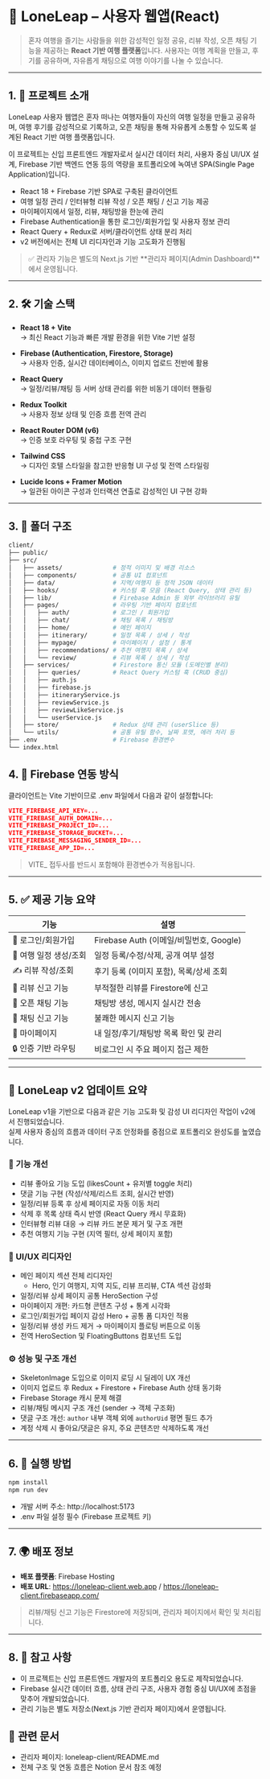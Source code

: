 # 🧳 LoneLeap – 사용자 웹앱(React)

> 혼자 여행을 즐기는 사람들을 위한 감성적인 일정 공유, 리뷰 작성, 오픈 채팅 기능을 제공하는 **React 기반 여행 플랫폼**입니다. 사용자는 여행 계획을 만들고, 후기를 공유하며, 자유롭게 채팅으로 여행 이야기를 나눌 수 있습니다.

---

## 1. 📌 프로젝트 소개

LoneLeap 사용자 웹앱은 혼자 떠나는 여행자들이 자신의 여행 일정을 만들고 공유하며, 여행 후기를 감성적으로 기록하고, 오픈 채팅을 통해 자유롭게 소통할 수 있도록 설계된 React 기반 여행 플랫폼입니다.

이 프로젝트는 신입 프론트엔드 개발자로서 실시간 데이터 처리, 사용자 중심 UI/UX 설계, Firebase 기반 백엔드 연동 등의 역량을 포트폴리오에 녹여낸 SPA(Single Page Application)입니다.

- React 18 + Firebase 기반 SPA로 구축된 클라이언트
- 여행 일정 관리 / 인터뷰형 리뷰 작성 / 오픈 채팅 / 신고 기능 제공
- 마이페이지에서 일정, 리뷰, 채팅방을 한눈에 관리
- Firebase Authentication을 통한 로그인/회원가입 및 사용자 정보 관리
- React Query + Redux로 서버/클라이언트 상태 분리 처리
- v2 버전에서는 전체 UI 리디자인과 기능 고도화가 진행됨

> ✅ 관리자 기능은 별도의 Next.js 기반 **관리자 페이지(Admin Dashboard)**에서 운영됩니다.

---

## 2. 🛠️ 기술 스택

- **React 18 + Vite**  
  → 최신 React 기능과 빠른 개발 환경을 위한 Vite 기반 설정

- **Firebase (Authentication, Firestore, Storage)**  
  → 사용자 인증, 실시간 데이터베이스, 이미지 업로드 전반에 활용

- **React Query**  
  → 일정/리뷰/채팅 등 서버 상태 관리를 위한 비동기 데이터 핸들링

- **Redux Toolkit**  
  → 사용자 정보 상태 및 인증 흐름 전역 관리

- **React Router DOM (v6)**  
  → 인증 보호 라우팅 및 중첩 구조 구현

- **Tailwind CSS**  
  → 디자인 호텔 스타일을 참고한 반응형 UI 구성 및 전역 스타일링

- **Lucide Icons + Framer Motion**  
  → 일관된 아이콘 구성과 인터랙션 연출로 감성적인 UI 구현 강화

---

## 3. 📁 폴더 구조

```bash
client/
├── public/
├── src/
│   ├── assets/              # 정적 이미지 및 배경 리소스
│   ├── components/          # 공통 UI 컴포넌트
│   ├── data/                # 지역/여행지 등 정적 JSON 데이터
│   ├── hooks/               # 커스텀 훅 모음 (React Query, 상태 관리 등)
│   ├── lib/                 # Firebase Admin 등 외부 라이브러리 유틸
│   ├── pages/               # 라우팅 기반 페이지 컴포넌트
│   │   ├── auth/            # 로그인 / 회원가입
│   │   ├── chat/            # 채팅 목록 / 채팅방
│   │   ├── home/            # 메인 페이지
│   │   ├── itinerary/       # 일정 목록 / 상세 / 작성
│   │   ├── mypage/          # 마이페이지 / 설정 / 통계
│   │   ├── recommendations/ # 추천 여행지 목록 / 상세
│   │   └── review/          # 리뷰 목록 / 상세 / 작성
│   ├── services/            # Firestore 통신 모듈 (도메인별 분리)
│   │   ├── queries/         # React Query 커스텀 훅 (CRUD 중심)
│   │   ├── auth.js
│   │   ├── firebase.js
│   │   ├── itineraryService.js
│   │   ├── reviewService.js
│   │   ├── reviewLikeService.js
│   │   └── userService.js
│   ├── store/               # Redux 상태 관리 (userSlice 등)
│   └── utils/               # 공통 유틸 함수, 날짜 포맷, 에러 처리 등
├── .env                     # Firebase 환경변수
└── index.html
```

## **4. 🔐 Firebase 연동 방식**

클라이언트는 Vite 기반이므로 .env 파일에서 다음과 같이 설정합니다:

```json
VITE_FIREBASE_API_KEY=...
VITE_FIREBASE_AUTH_DOMAIN=...
VITE_FIREBASE_PROJECT_ID=...
VITE_FIREBASE_STORAGE_BUCKET=...
VITE_FIREBASE_MESSAGING_SENDER_ID=...
VITE_FIREBASE_APP_ID=...
```

> VITE\_ 접두사를 반드시 포함해야 환경변수가 적용됩니다.

---

## **5. ✅ 제공 기능 요약**

| 기능                   | 설명                                    |
| ---------------------- | --------------------------------------- |
| 🔐 로그인/회원가입     | Firebase Auth (이메일/비밀번호, Google) |
| 📅 여행 일정 생성/조회 | 일정 등록/수정/삭제, 공개 여부 설정     |
| ✍️ 리뷰 작성/조회      | 후기 등록 (이미지 포함), 목록/상세 조회 |
| 🚨 리뷰 신고 기능      | 부적절한 리뷰를 Firestore에 신고        |
| 💬 오픈 채팅 기능      | 채팅방 생성, 메시지 실시간 전송         |
| 🚨 채팅 신고 기능      | 불쾌한 메시지 신고 기능                 |
| 👤 마이페이지          | 내 일정/후기/채팅방 목록 확인 및 관리   |
| 🔒 인증 기반 라우팅    | 비로그인 시 주요 페이지 접근 제한       |

---

## 📌 LoneLeap v2 업데이트 요약

LoneLeap v1을 기반으로 다음과 같은 기능 고도화 및 감성 UI 리디자인 작업이 v2에서 진행되었습니다.  
실제 사용자 중심의 흐름과 데이터 구조 안정화를 중점으로 포트폴리오 완성도를 높였습니다.

### 🎯 기능 개선

- 리뷰 좋아요 기능 도입 (likesCount + 유저별 toggle 처리)
- 댓글 기능 구현 (작성/삭제/리스트 조회, 실시간 반영)
- 일정/리뷰 등록 후 상세 페이지로 자동 이동 처리
- 삭제 후 목록 상태 즉시 반영 (React Query 캐시 무효화)
- 인터뷰형 리뷰 대응 → 리뷰 카드 본문 제거 및 구조 개편
- 추천 여행지 기능 구현 (지역 필터, 상세 페이지 포함)

### 🎨 UI/UX 리디자인

- 메인 페이지 섹션 전체 리디자인
  - Hero, 인기 여행지, 지역 지도, 리뷰 프리뷰, CTA 섹션 감성화
- 일정/리뷰 상세 페이지 공통 HeroSection 구성
- 마이페이지 개편: 카드형 콘텐츠 구성 + 통계 시각화
- 로그인/회원가입 페이지 감성 Hero + 공통 폼 디자인 적용
- 일정/리뷰 생성 카드 제거 → 마이페이지 플로팅 버튼으로 이동
- 전역 HeroSection 및 FloatingButtons 컴포넌트 도입

### ⚙️ 성능 및 구조 개선

- SkeletonImage 도입으로 이미지 로딩 시 딜레이 UX 개선
- 이미지 업로드 후 Redux + Firestore + Firebase Auth 상태 동기화
- Firebase Storage 캐시 문제 해결
- 리뷰/채팅 메시지 구조 개선 (sender → 객체 구조화)
- 댓글 구조 개선: `author` 내부 객체 외에 `authorUid` 평면 필드 추가
- 계정 삭제 시 좋아요/댓글은 유지, 주요 콘텐츠만 삭제하도록 개선

---

## **6. 🚀 실행 방법**

```bash
npm install
npm run dev
```

- 개발 서버 주소: http://localhost:5173
- .env 파일 설정 필수 (Firebase 프로젝트 키)

---

## **7. 🌍 배포 정보**

- **배포 플랫폼**: Firebase Hosting
- **배포 URL**: https://loneleap-client.web.app / https://loneleap-client.firebaseapp.com/

> 리뷰/채팅 신고 기능은 Firestore에 저장되며, 관리자 페이지에서 확인 및 처리됩니다.

---

## **8. 📎 참고 사항**

- 이 프로젝트는 신입 프론트엔드 개발자의 포트폴리오 용도로 제작되었습니다.
- Firebase 실시간 데이터 흐름, 상태 관리 구조, 사용자 경험 중심 UI/UX에 초점을 맞추어 개발되었습니다.
- 관리 기능은 별도 저장소(Next.js 기반 관리자 페이지)에서 운영됩니다.

## 📘 관련 문서

- 관리자 페이지: loneleap-client/README.md
- 전체 구조 및 연동 흐름은 Notion 문서 참조 예정
